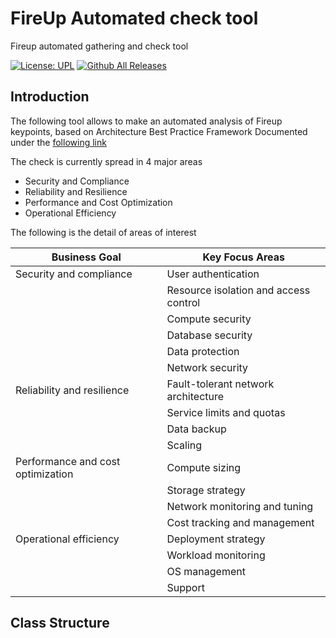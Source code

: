 # FireUp Automated check tool
Fireup automated gathering and check tool

[![License: UPL](https://img.shields.io/badge/license-UPL-green)](https://img.shields.io/badge/license-UPL-green) 
[![Github All Releases](https://img.shields.io/github/downloads/oraclecloudbricks/fireup/total.svg)](https://img.shields.io/github/downloads/oraclecloudbricks/fireup/total.svg)



## Introduction

The following tool allows to make an automated analysis of Fireup keypoints, based on Architecture Best Practice Framework Documented under the [following link](https://docs.oracle.com/en/solutions/oci-best-practices/)

The check is currently spread in 4 major areas

- Security and Compliance
- Reliability and Resilience
- Performance and Cost Optimization
- Operational Efficiency

The following is the detail of areas of interest

| Business Goal                     | Key Focus Areas                                                                                                               |
|-----------------------------------|-------------------------------------------------------------------------------------------------------------------------------|
| Security and compliance           | User authentication                                                                                                           |
|                                   | Resource isolation and access control                                                                                         |
|                                   | Compute security                                                                                                              |
|                                   | Database security                                                                                                             |
|                                   | Data protection                                                                                                               |
|                                   | Network security                                                                                                              |
| Reliability and resilience        | Fault-tolerant network architecture                                                                                           |
|                                   | Service limits and quotas                                                                                                     |
|                                   | Data backup                                                                                                                   |
|                                   | Scaling                                                                                                                       |
| Performance and cost optimization | Compute sizing                                                                                                                |
|                                   | Storage strategy                                                                                                              |
|                                   | Network monitoring and tuning                                                                                                 |
|                                   | Cost tracking and management                                                                                                  |
| Operational efficiency            | Deployment strategy                                                                                                           |
|                                   | Workload monitoring                                                                                                           |
|                                   | OS management                                                                                                                 |
|                                   | Support                                                                                                                       |



## Class Structure

